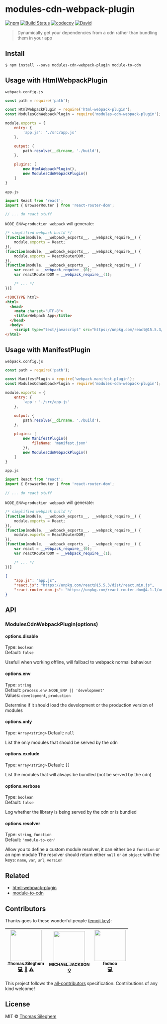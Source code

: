 # modules-cdn-webpack-plugin

[![npm](https://img.shields.io/npm/v/modules-cdn-webpack-plugin.svg)](https://www.npmjs.com/package/modules-cdn-webpack-plugin) [![Build Status](https://travis-ci.org/mastilver/modules-cdn-webpack-plugin.svg?branch=master)](https://travis-ci.org/mastilver/modules-cdn-webpack-plugin) [![codecov](https://codecov.io/gh/mastilver/modules-cdn-webpack-plugin/badge.svg?branch=master)](https://codecov.io/gh/mastilver/modules-cdn-webpack-plugin?branch=master) [![David](https://img.shields.io/david/mastilver/modules-cdn-webpack-plugin.svg)](https://david-dm.org/mastilver/modules-cdn-webpack-plugin)

> Dynamically get your dependencies from a cdn rather than bundling them in your app


## Install

```
$ npm install --save modules-cdn-webpack-plugin module-to-cdn
```


## Usage with HtmlWebpackPlugin

`webpack.config.js`<br>
```js
const path = require('path');

const HtmlWebpackPlugin = require('html-webpack-plugin');
const ModulesCdnWebpackPlugin = require('modules-cdn-webpack-plugin');

module.exports = {
    entry: {
        'app.js': './src/app.js'
    },

    output: {
        path.resolve(__dirname, './build'),
    },

    plugins: [
        new HtmlWebpackPlugin(),
        new ModulesCdnWebpackPlugin()
    ]
}
```

`app.js`<br>
```js
import React from 'react';
import { BrowserRouter } from 'react-router-dom';

// ... do react stuff
```

`NODE_ENV=production webpack` will generate:

```js
/* simplified webpack build */
[function(module, __webpack_exports__, __webpack_require__) {
    module.exports = React;
}),
(function(module, __webpack_exports__, __webpack_require__) {
    module.exports = ReactRouterDOM;
}),
(function(module, __webpack_exports__, __webpack_require__) {
    var react = __webpack_require__(0);
    var reactRouterDOM = __webpack_require__(1);

    /* ... */
})]
```

```html
<!DOCTYPE html>
<html>
  <head>
    <meta charset="UTF-8">
    <title>Webpack App</title>
  </head>
  <body>
    <script type="text/javascript" src="https://unpkg.com/react@15.5.3/dist/react.min.js"></script><script type="text/javascript" src="https://unpkg.com/react-router-dom@4.1.1/umd/react-router-dom.min.js"></script><script src="build/app.js"></script></body>
</html>
```

## Usage with ManifestPlugin

`webpack.config.js`<br>
```js
const path = require('path');

const ManifestPlugin = require('webpack-manifest-plugin');
const ModulesCdnWebpackPlugin = require('modules-cdn-webpack-plugin');

module.exports = {
    entry: {
        'app': './src/app.js'
    },

    output: {
        path.resolve(__dirname, './build'),
    },

    plugins: [
        new ManifestPlugin({
            fileName: 'manifest.json'
        }),
        new ModulesCdnWebpackPlugin()
    ]
}
```

`app.js`<br>
```js
import React from 'react';
import { BrowserRouter } from 'react-router-dom';

// ... do react stuff
```

`NODE_ENV=production webpack` will generate:

```js
/* simplified webpack build */
[function(module, __webpack_exports__, __webpack_require__) {
    module.exports = React;
}),
(function(module, __webpack_exports__, __webpack_require__) {
    module.exports = ReactRouterDOM;
}),
(function(module, __webpack_exports__, __webpack_require__) {
    var react = __webpack_require__(0);
    var reactRouterDOM = __webpack_require__(1);

    /* ... */
})]
```

```json
{
    "app.js": "app.js",
    "react.js": "https://unpkg.com/react@15.5.3/dist/react.min.js",
    "react-router-dom.js": "https://unpkg.com/react-router-dom@4.1.1/umd/react-router-dom.min.js"
}
```


## API

### ModulesCdnWebpackPlugin(options)

#### options.disable

Type: `boolean`<br>
Default: `false`

Usefull when working offline, will fallbacl to webpack normal behaviour

#### options.env

Type: `string`<br>
Default: `process.env.NODE_ENV || 'development'`<br>
Values: `development`, `production`

Determine if it should load the development or the production version of modules

#### options.only

Type: `Array<string>`
Default: `null`

List the only modules that should be served by the cdn

#### options.exclude

Type: `Array<string>`
Default: `[]`

List the modules that will always be bundled (not be served by the cdn)

#### options.verbose

Type: `boolean`<br>
Default: `false`

Log whether the library is being served by the cdn or is bundled

#### options.resolver
Type: `string`, `function`<br>
Default: `'module-to-cdn'`

Allow you to define a custom module resolver, it can either be a `function` or an npm module
The resolver should return either `null` or an `object` with the keys: `name`, `var`, `url`, `version`


## Related

- [html-webpack-plugin](https://github.com/jantimon/html-webpack-plugin)
- [module-to-cdn](https://github.com/mastilver/module-to-cdn)


## Contributors

Thanks goes to these wonderful people ([emoji key](https://github.com/kentcdodds/all-contributors#emoji-key)):

<!-- ALL-CONTRIBUTORS-LIST:START - Do not remove or modify this section -->
| [<img src="https://avatars3.githubusercontent.com/u/4112409?v=4" width="100px;"/><br /><sub>Thomas Sileghem</sub>](https://github.com/mastilver)<br />[💻](https://github.com/mastilver/modules-cdn-webpack-plugin/commits?author=mastilver "Code") [📖](https://github.com/mastilver/modules-cdn-webpack-plugin/commits?author=mastilver "Documentation") [⚠️](https://github.com/mastilver/modules-cdn-webpack-plugin/commits?author=mastilver "Tests") | [<img src="https://avatars0.githubusercontent.com/u/92839?v=4" width="100px;"/><br /><sub>MICHAEL JACKSON</sub>](https://twitter.com/mjackson)<br />[💡](https://github.com/unpkg/unpkg-demos "Examples") | [<img src="https://avatars2.githubusercontent.com/u/5313455?v=4" width="100px;"/><br /><sub>fedeoo</sub>](http://blog.fedeoo.cn/)<br />[💻](https://github.com/mastilver/modules-cdn-webpack-plugin/pull/21 "Code") |
| :---: | :---: | :---: |
<!-- ALL-CONTRIBUTORS-LIST:END -->

This project follows the [all-contributors](https://github.com/kentcdodds/all-contributors) specification. Contributions of any kind welcome!


## License

MIT © [Thomas Sileghem](http://mastilver.com)
